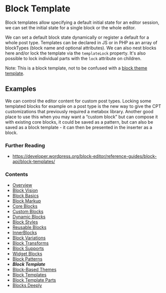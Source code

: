 # Block Template

Block templates allow specifying a default initial state for an editor session, we can set the initial state for a single block or the whole editor.

We can set a default block state dynamically or register a default for a whole post type. Templates can be declared in JS or in PHP as an array of blockTypes (block name and optional attributes). We can also nest blocks here and/or lock the template via the `templateLock` property. It's also possible to lock individual parts with the `lock` attribute on children.

Note: This is a block template, not to be confused with a [block theme template](18-block-templates.md).
## Examples
We can control the editor content for custom post types. Locking some templated blocks for example on a post type is the new way to give the CPT customizations that previously required a metabox library.
Another good place to use this when you may want a “custom block” but can compose it with existing core blocks, it could be saved as a pattern, but can also be saved as a block template - it can then be presented in the inserter as a block.

### Further Reading
- https://developer.wordpress.org/block-editor/reference-guides/block-api/block-templates/
### Contents
- [Overview](01-overview.md)
- [Block Vision](02-block-vision.md)
- [Block Basics](03-block-basics.md)
- [Block Markup](04-block-markup.md)
- [Core Blocks](05-core-blocks.md)
- [Custom Blocks](06-custom-blocks.md)
- [Dynamic Blocks](07-dynamic-blocks.md)
- [Block Styles](08-block-styles.md)
- [Reusable Blocks](09-reusable-blocks.md)
- [InnerBlocks](10-innerblocks.md)
- [Block Variations](11-block-variations.md)
- [Block Transforms](12-block-transforms.md)
- [Block Supports](13-block-supports.md)
- [Widget Blocks](14-widget-blocks.md)
- [Block Patterns](15-block-patterns.md)
- ***Block Template***
- [Block-Based Themes](17-block-based-themes.md)
- [Block Templates](18-block-templates.md)
- [Block Template Parts](19-block-template-parts.md)
- [Blocks Deeply](20-blocks-deeply.md)